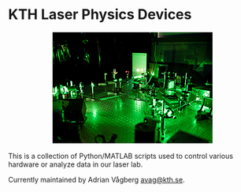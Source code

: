 # KTH Laser Physics Devices
<p align="center">
    <img src="start_avdelning_flera_Optical materials.jpg" />
</p>

This is a collection of Python/MATLAB scripts used to control various hardware or analyze data in our laser lab.

Currently maintained by Adrian Vågberg [avag@kth.se](mailto:avag@kth.se).
